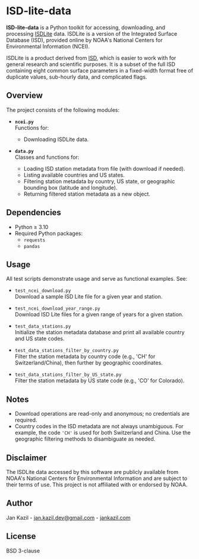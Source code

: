 # ISD-lite-data

**ISD-lite-data** is a Python toolkit for accessing, downloading, and processing [ISDLite](https://www.ncei.noaa.gov/pub/data/noaa/isd-lite) data. ISDLite is a version of the Integrated Surface Database (ISD), provided online by NOAA's National Centers for Environmental Information (NCEI).

ISDLite is a product derived from [ISD](https://www.ncei.noaa.gov/products/land-based-station/integrated-surface-database), which is easier to work with for general research and scientific purposes. It is a subset of the full ISD containing eight common surface parameters in a fixed-width format free of duplicate values, sub-hourly data, and complicated flags.

## Overview

The project consists of the following modules:

- **`ncei.py`**  
  Functions for:
  - Downloading ISDLite data.

- **`data.py`**  
  Classes and functions for:
  - Loading ISD station metadata from file (with download if needed).
  - Listing available countries and US states.
  - Filtering station metadata by country, US state, or geographic bounding box (latitude and longitude).
  - Returning filtered station metadata as a new object.

## Dependencies

- Python ≥ 3.10
- Required Python packages:
  - `requests`
  - `pandas`

## Usage

All test scripts demonstrate usage and serve as functional examples. See:

- `test_ncei_download.py`  
  Download a sample ISD Lite file for a given year and station.
- `test_ncei_download_year_range.py`  
  Download ISD Lite files for a given range of years for a given station.

- `test_data_stations.py`  
  Initialize the station metadata database and print all available country and US state codes.

- `test_data_stations_filter_by_country.py`  
  Filter the station metadata by country code (e.g., 'CH' for Switzerland/China), then further by geographic coordinates.

- `test_data_stations_filter_by_US_state.py`  
  Filter the station metadata by US state code (e.g., 'CO' for Colorado).

## Notes

- Download operations are read-only and anonymous; no credentials are required.
- Country codes in the ISD metadata are not always unambiguous. For example, the code `'CH'` is used for both Switzerland and China. Use the geographic filtering methods to disambiguate as needed.

## Disclaimer

The ISDLite data accessed by this software are publicly available from NOAA's National Centers for Environmental Information and are subject to their terms of use. This project is not affiliated with or endorsed by NOAA.

## Author

Jan Kazil - jan.kazil.dev@gmail.com - [jankazil.com](https://jankazil.com)

## License

BSD 3-clause
